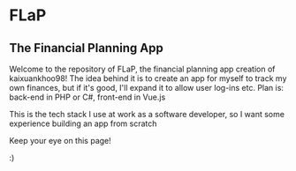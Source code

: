 # FLaP
## The Financial Planning App
Welcome to the repository of FLaP, the financial planning app creation of kaixuankhoo98!
The idea behind it is to create an app for myself to track my own finances, but if it's good, I'll expand it to allow user log-ins etc.
Plan is: back-end in PHP or C#, front-end in Vue.js

This is the tech stack I use at work as a software developer, so I want some experience building an app from scratch

Keep your eye on this page!

:)